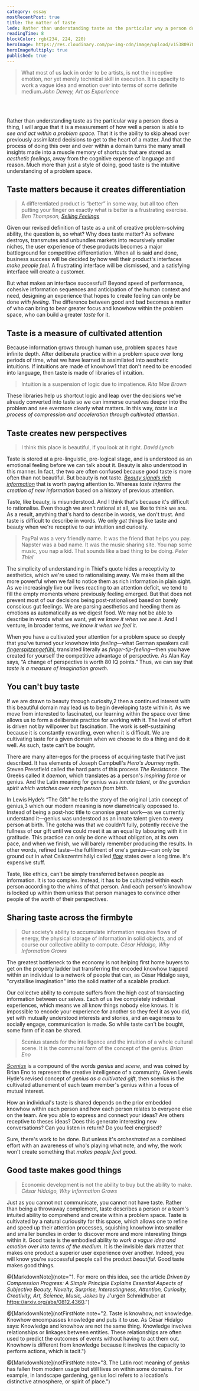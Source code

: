 ```yaml
---
category: essay
mostRecentPost: true
title: The matter of taste
lede: Rather than understanding taste as the particular way a person does a thing, I will argue that it is a measurement of how well a person is able to see and act within a problem space. When business hinges on the user experience and how products make people feel, success or failure is often a matter of taste.
readingTime: 8
blockColor: rgb(234, 224, 220)
heroImage: https://res.cloudinary.com/pw-img-cdn/image/upload/v1538097848/post-taste-lynch_hutebj.jpg
heroImageMultiply: true
published: true
---
```


<blockquote><p class="c-textLight">What most of us lack in order to be artists, is not the inceptive emotion, nor yet merely technical skill in execution. It is capacity to work a vague idea and emotion over into terms of some definite medium.<em>John Dewey, Art as Experience</em></p></blockquote>

<br>
<br>

Rather than understanding taste as the particular way a person does a thing, I will argue that it is a measurement of how well a person is able to _see and act within a problem space._ That it is the ability to skip ahead over previously assimilated decisions to get to the heart of a matter. And that the process of doing this over and over within a domain turns the many small insights made into a muscle memory of shortcuts that are stored as _aesthetic feelings_, away from the cognitive expense of language and reason. Much more than just a style of doing, good taste is the intuitive understanding of a problem space.

## Taste matters because it creates differentiation

> A differentiated product is “better” in some way, but all too often putting your finger on exactly what is better is a frustrating exercise. _Ben Thompson, [Selling Feelings](https://stratechery.com/2015/selling-feelings/)_

Given our revised definition of taste as a unit of creative problem-solving ability, the question is, so what? Why does taste matter? As software destroys, transmutes and unbundles markets into recursively smaller niches, the user experience of these products becomes a major battleground for competitive differentiation. When all is said and done, business success will be decided by how well their product's interfaces _make people feel_. A frustrating interface will be dismissed, and a satisfying interface will create a customer.

But what makes an interface successful? Beyond speed of performance, cohesive information sequences and anticipation of the human context and need, designing an experience that hopes to create feeling can only be done _with feeling_. The difference between good and bad becomes a matter of who can bring to bear greater focus and knowhow within the problem space, who can build a greater _taste_ for it.

<!-- These fine-grained attention to the problem   -->

## Taste is a measure of cultivated attention

Because information grows through human use, problem spaces have infinite depth. After deliberate practice within a problem space over long periods of time, what we have learned is assimilated into aesthetic intuitions. If intuitions are made of knowhow<span class="Footnote-marker">1</span> that don't need to be encoded into language, then taste is made of libraries of intuition.

> Intuition is a suspension of logic due to impatience. _Rita Mae Brown_

These libraries help us shortcut logic and leap over the decisions we've already converted into taste so we can immerse ourselves deeper into the problem and see evermore clearly what matters. In this way, _taste is a process of compression and acceleration through cultivated attention_.

## Taste creates new perspectives

> I think this place is beautiful, if you look at it right. _David Lynch_

Taste is stored at a pre-linguistic, pre-logical stage, and is understood as an emotional feeling before we can talk about it. Beauty is also understood in this manner. In fact, the two are often confused because good taste is more often than not beautiful. But beauty is not taste. [_Beauty signals rich information_](https://callumflack.design/blog/the-instantaneous-language-of-beauty) that is worth paying attention to. Whereas _taste informs the creation of new information_ based on a history of previous attention.

<!-- If curiosity is the driver for learning, then taste is the intangible measure of learning within a problem space. -->

<!-- > This drive maximizes interestingness, the first derivative of subjective beauty or compressibility, that is, the steepness of the learning curve. -->

Taste, like beauty, is misunderstood. And I think that's because it's difficult to rationalise. Even though we aren't rational at all, we like to think we are. As a result, anything that's hard to describe in words, we don't trust. And taste is difficult to describe in words. We only _get_ things like taste and beauty when we're receptive to our intuition and curiosity.

> PayPal was a very friendly name. It was the friend that helps you pay. Napster was a bad name. It was the music sharing site. You nap some music, you nap a kid. That sounds like a bad thing to be doing. _Peter Thiel_

The simplicity of understanding in Thiel's quote hides a receptivity to aesthetics, which we're used to rationalising away. We make them all the more powerful when we fail to notice them as rich information in plain sight. As we increasingly live our lives reacting to an attention deficit, we tend to fill the empty moments where previously feeling emerged. But that does not prevent most of our decisions being post-rationalised based on barely conscious gut feelings. We are parsing aesthetics and heeding them as emotions as automatically as we digest food. We may not be able to describe in words what we want, yet _we know it when we see it_. And I venture, in broader terms, _we know it when we feel it_.

<!-- Taste is a kind of dark matter that can only be discerned by careful observation of the choices of a person, business or product within a domain which the observer has some understanding. We can only detect it by looking at how it effects people. We will notice references to taste as emotive, airy phrases such as "I don't know why but I think this is the one" or "I can't put my finger on it, but there's something that's not right about it". We may not be able to describe in words what we want, but immediately _we know it when we see it_. And I venture, in broader terms, _we know it when we feel it_. -->

When you have a cultivated your attention for a problem space so deeply that you've turned your knowhow into _feeling_—what German speakers call [_fingerspitzengefühl_](https://en.wikipedia.org/wiki/Fingerspitzengef%C3%BChl), translated literally as _finger-tip-feeling_—then you have created for yourself the competitive advantage of perspective. As Alan Kay says, “A change of perspective is worth 80 IQ points.” Thus, we can say that _taste is a measure of imagination growth._

## You can't buy taste

If we are drawn to beauty through curiosity,<span class="Footnote-marker">2</span> then a continued interest with this beautiful domain may lead us to begin developing taste within it. As we move from interested to fascinated, our learning within the space over time allows us to form a deliberate practice for working with it. The level of effort is driven not by willpower but fascination. The work is self-sustaining because it is constantly rewarding, even when it is difficult. We are cultivating taste for a given domain when we choose to do a thing and do it well. As such, taste can't be bought.

<!-- If finding something interesting is the first derivative of beauty,<span class="Footnote-marker">2</span> then taste is the process of cultivating attention within a domain that one finds interesting. Thus, taste starts growing only by being interested, and it can only be cultivated through deliberate practise over time. The level of effort is driven not by willpower but fascination. The effort is self-sustaining because it is constantly rewarding, even when it is difficult. We are cultivating taste for a given domain when we choose to do a thing and do it well. As such, taste can't be bought. -->

There are many alter-egos for the process of acquiring taste that I’ve just described. It has elements of Joseph Campbell's _Hero's Journey_ myth. Steven Pressfield called the hard parts of this process _The Resistance_. The Greeks called it _daemon_, which translates as a person's _inspiring force_ or genius. And the Latin meaning for genius was _innate talent_, or _the guardian spirit which watches over each person from birth_.

In Lewis Hyde’s “The Gift” he tells the story of the original Latin concept of genius,<span class="Footnote-marker">3</span> which our modern meaning is now diametrically oppossed to. Instead of being a post-hoc title to canonise great work—as we currently understand it—genius was understood as an innate talent given to every person at birth. The gotcha was that we couldn't fully, potently receive the fullness of our gift until we could meet it as an equal by labouring with it in gratitude. This practice can only be done without obligation, at its own pace, and when we finish, we will barely remember producing the results. In other words, refined taste—the fulfilment of one's genius—can only be ground out in what Csíkszentmihályi called [_flow_](<https://en.wikipedia.org/wiki/Flow_(psychology)>) states over a long time. It's expensive stuff.

<!-- To summarise, the work of cultivating taste is triggered by noticing beauty, and is then fueled by continued interest, curiosity and fascination, which readily takes us into flow states as we attempt to create something. This creative act is something we're naturally drawn to do, we can't force it, even if it’s difficult. And we can't realise our potential unless we go through this process over and over again.  -->

Taste, like ethics, can't be simply transferred between people as information. It is too complex. Instead, it has to be cultivated within each person according to the whims of that person. And each person's knowhow is locked up within them unless that person manages to convince other people of the worth of their perspectives.

<!-- Not only is taste a kind of underrated dark matter but  -->

## Sharing taste across the firmbyte

> Our society’s ability to accumulate information requires flows of energy, the physical storage of information in solid objects, and of course our collective ability to compute. _César Hidalgo, Why Information Grows_

The greatest bottleneck to the economy is not helping first home buyers to get on the property ladder but transferring the encoded knowhow trapped within an individual to a network of people that can, as César Hidalgo says, "crystallise imagination" into the solid matter of a scalable product.

Our collectve ability to compute suffers from the high cost of transacting information between our selves. Each of us live completely individual experiences, which means we all know things nobody else knows. It is impossible to encode your experience for another so they feel it as you did, yet with mutually understood interests and stories, and an eagerness to socially engage, communication is made. So while taste can't be bought, some form of it can be shared.

> Scenius stands for the intelligence and the intuition of a whole cultural scene. It is the communal form of the concept of the genius. _Brian Eno_

[_Scenius_](https://austinkleon.com/2017/05/12/scenius/) is a compound of the words _genius_ and _scene_, and was coined by Brian Eno to represent the creative intelligence of a community. Given Lewis Hyde's revised concept of _genius as a cultivated gift_, then scenius is the cultivated attunement of each team member's genius within a focus of mutual interest.

How an individual's taste is shared depends on the prior embedded knowhow within each person and how each person relates to everyone else on the team. Are you able to express and connect your ideas? Are others receptive to theses ideas? Does this generate interesting new conversations? Can you listen in return? Do you feel energised?

Sure, there's work to be done. But unless it's _orchestrated_ as a combined effort with an awareness of who's playing what note, and why, the work won't create something that _makes people feel good_.

## Good taste makes good things

> Economic development is not the ability to buy but the ability to make. _César Hidalgo, Why Information Grows_

Just as you cannot not communicate, you cannot not have taste. Rather than being a throwaway complement, taste describes a person or a team's intuited ability to comprehend and create within a problem space. Taste is cultivated by a natural curiousity for this space, which allows one to refine and speed up their attention processes, squishing knowhow into smaller and smaller bundles in order to discover more and more interesting things within it. Good taste is the embodied ability to _work a vague idea and emotion over into terms of the medium_. It is the invisible dark matter that makes one product a superior user experience over another. Indeed, you will know you're successful people call the product _beautiful_. Good taste makes good things.

<!-- when the intuitive feelings use to create are receieved with feeling by the people who use the product. -->

<!-- people call the product _beautiful_. Good taste makes good things. -->

<!-- Taste is what enables you to make the complex simple, and the simple unique.  -->

<!-- > Remarkability lies in seamless edges. -->

@[MarkdownNote](note="1. For more on this idea, see the article <em>Driven by Compression Progress: A Simple Principle Explains Essential Aspects of Subjective Beauty, Novelty, Surprise, Interestingness, Attention, Curiosity, Creativity, Art, Science, Music, Jokes</em> by J'urgen Schmidhuber at https://arxiv.org/abs/0812.4360.")

@[MarkdownNote](notFirstNote note="2. Taste is knowhow, not knowledge. Knowhow encompasses knowledge and puts it to use. As César Hidalgo says: Knowledge and knowhow are not the same thing. Knowledge involves relationships or linkages between entities. These relationships are often used to predict the outcomes of events without having to act them out. Knowhow is different from knowledge because it involves the capacity to perform actions, which is tacit.")

@[MarkdownNote](notFirstNote note="3. The Latin root meaning of <em>genius</em> has fallen from modern usage but still lives on within some domains. For example, in landscape gardening, genius loci refers to a location's distinctive atmosphere, or spirit of place.")
